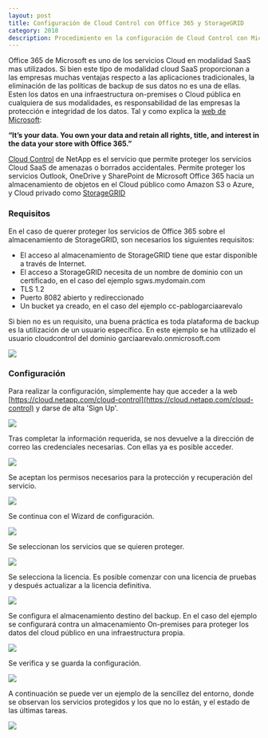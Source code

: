 ```yaml
---
layout: post
title: Configuración de Cloud Control con Office 365 y StorageGRID
category: 2018
description: Procedimiento en la configuración de Cloud Control con Microsoft Office 365 para el uso de StorageGRID como repositorio de backup.
---
```


Office 365 de Microsoft es uno de los servicios Cloud en modalidad SaaS mas utilizados. Si bien este tipo de modalidad cloud SaaS proporcionan a las empresas muchas ventajas respecto a las aplicaciones tradicionales, la eliminación de las políticas de backup de sus datos no es una de ellas. Esten los datos en una infraestructura on-premises o Cloud pública en cualquiera de sus modalidades, es responsabilidad de las empresas la protección e integridad de los datos. Tal y como explica la [web de Microsoft](https://products.office.com/en-us/business/office-365-online-data-portability): 

**“It’s your data. You own your data and retain all rights, title, and interest in the data your store with Office 365.”**

[Cloud Control](https://cloud.netapp.com/cloud-control) de NetApp es el servicio que permite proteger los servicios Cloud SaaS de amenazas o borrados accidentales. Permite proteger los servicios Outlook, OneDrive y SharePoint de Microsoft Office 365 hacia un almacenamiento de objetos en el Cloud público como Amazon S3 o Azure, y Cloud privado como [StorageGRID](https://www.netapp.com/us/products/data-management-software/object-storage-grid-sds.aspx)

### Requisitos

En el caso de querer proteger los servicios de Office 365 sobre el almacenamiento de StorageGRID, son necesarios los siguientes requisitos:

- El acceso al almacenamiento de StorageGRID tiene que estar disponible a través de Internet.
- El acceso a StorageGRID necesita de un nombre de dominio con un certificado, en el caso del ejemplo sgws.mydomain.com
- TLS 1.2
- Puerto 8082 abierto y redireccionado
- Un bucket ya creado, en el caso del ejemplo cc-pablogarciaarevalo

Si bien no es un requisito, una buena práctica es toda plataforma de backup es la utilización de un usuario específico. En este ejemplo se ha utilizado el usuario cloudcontrol del dominio garciaarevalo.onmicrosoft.com

![]({{site.baseurl}}/assets/img/Configuracion-de-Cloud-Control-con-Office-365-y-StorageGRID-001.png)

### Configuración

Para realizar la configuración, simplemente hay que acceder a la web [https://cloud.netapp.com/cloud-control](https://cloud.netapp.com/cloud-control) y darse de alta 'Sign Up'.

![]({{site.baseurl}}/assets/img/Configuracion-de-Cloud-Control-con-Office-365-y-StorageGRID-002.png)

Tras completar la información requerida, se nos devuelve a la dirección de correo las credenciales necesarias. Con ellas ya es posible acceder.

![]({{site.baseurl}}/assets/img/Configuracion-de-Cloud-Control-con-Office-365-y-StorageGRID-003.png)

Se aceptan los permisos necesarios para la protección y recuperación del servicio.

![]({{site.baseurl}}/assets/img/Configuracion-de-Cloud-Control-con-Office-365-y-StorageGRID-004.png)

Se continua con el Wizard de configuración.

![]({{site.baseurl}}/assets/img/Configuracion-de-Cloud-Control-con-Office-365-y-StorageGRID-005.png)

Se seleccionan los servicios que se quieren proteger.

![]({{site.baseurl}}/assets/img/Configuracion-de-Cloud-Control-con-Office-365-y-StorageGRID-006.png)

Se selecciona la licencia. Es posible comenzar con una licencia de pruebas y después actualizar a la licencia definitiva.

![]({{site.baseurl}}/assets/img/Configuracion-de-Cloud-Control-con-Office-365-y-StorageGRID-007.png)

Se configura el almacenamiento destino del backup. En el caso del ejemplo se configurará contra un almacenamiento On-premises para proteger los datos del cloud público en una infraestructura propia.

![]({{site.baseurl}}/assets/img/Configuracion-de-Cloud-Control-con-Office-365-y-StorageGRID-008.png)

Se verifica y se guarda la configuración.

![]({{site.baseurl}}/assets/img/Configuracion-de-Cloud-Control-con-Office-365-y-StorageGRID-009.png)

A continuación se puede ver un ejemplo de la sencillez del entorno, donde se observan los servicios protegidos y los que no lo están, y el estado de las últimas tareas.

![]({{site.baseurl}}/assets/img/Configuracion-de-Cloud-Control-con-Office-365-y-StorageGRID-010.png)
